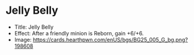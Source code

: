 # Jelly Belly
- Title:  Jelly Belly
- Effect:  After a friendly minion is Reborn, gain +6/+6.
- Image:  https://cards.hearthpwn.com/enUS/bgs/BG25_005_G_bg.png?198608
